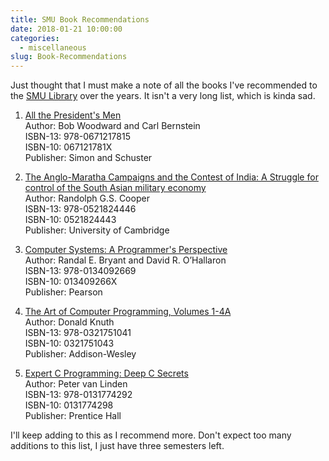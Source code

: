 ```yaml
---
title: SMU Book Recommendations
date: 2018-01-21 10:00:00
categories: 
  - miscellaneous
slug: Book-Recommendations
---
```

Just thought that I must make a note of all the books I've recommended to the [SMU Library](https://library.smu.edu.sg/) over the years. It isn't a very long list, which is kinda sad. 

1. [All the President's Men](https://www.amazon.com/All-Presidents-Men-Bob-Woodward/dp/1476770514/ref=sr_1_1?s=books&ie=UTF8&qid=1516542876&sr=1-1&keywords=all+the+presidents+men)    
Author: Bob Woodward and Carl Bernstein  
ISBN-13: 978-0671217815  
ISBN-10: 067121781X  
Publisher: Simon and Schuster

2. [The Anglo-Maratha Campaigns and the Contest of India: A Struggle for control of the South Asian military economy](https://www.amazon.com/Anglo-Maratha-Campaigns-Contest-India-Struggle/dp/0521036461)   
Author: Randolph G.S. Cooper    
ISBN-13: 978-0521824446  
ISBN-10: 0521824443  
Publisher: University of Cambridge  

3. [Computer Systems: A Programmer's Perspective](https://www.amazon.com/Computer-Systems-Programmers-Perspective-3/dp/9332573905/ref=sr_1_1?s=books&ie=UTF8&qid=1516542924&sr=1-1&keywords=computer+systems+a+programmer%27s+perspective)  
Author: Randal E. Bryant and David R. O’Hallaron  
ISBN-13: 978-0134092669  
ISBN-10: 013409266X  
Publisher: Pearson  

4. [The Art of Computer Programming, Volumes 1-4A](https://www.amazon.com/Computer-Programming-Volumes-1-4A-Boxed/dp/0321751043/ref=sr_1_3?s=books&ie=UTF8&qid=1516543027&sr=1-3&keywords=the+art+of+computer+programming)  
Author: Donald Knuth  
ISBN-13: 978-0321751041  
ISBN-10: 0321751043  
Publisher: Addison-Wesley  

5. [Expert C Programming: Deep C Secrets](https://www.amazon.com/Expert-Programming-Peter-van-Linden/dp/0131774298/ref=sr_1_1?s=books&ie=UTF8&qid=1516543108&sr=1-1&keywords=expert+c+programming)  
Author: Peter van Linden  
ISBN-13: 978-0131774292  
ISBN-10: 0131774298  
Publisher: Prentice Hall  

I'll keep adding to this as I recommend more. Don't expect too many additions to this list, I just have three semesters left.

